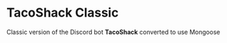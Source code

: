 # TacoShack Classic
Classic version of the Discord bot **TacoShack** converted to use Mongoose

<br>
<br>
<br>
